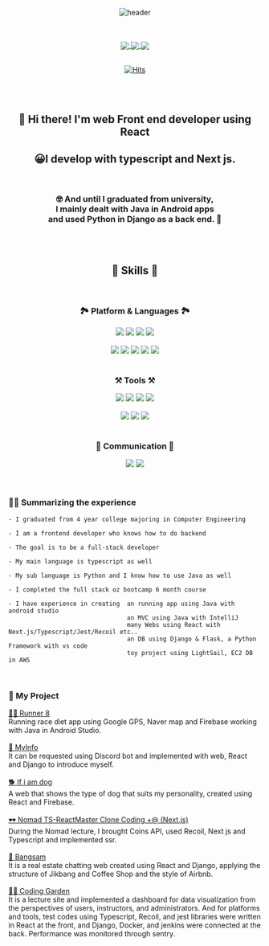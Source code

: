 <div align="center">

![header](https://capsule-render.vercel.app/api?type=slice&color=auto&height=200&section=header&text=Hello&desc=I'm%20HyeonSu&fontSize=60&rotate=14&fontAlignY=25&fontAlign=75&descAlignY=43&descAlign=80&&animation=twinkling)
	


<br/>
<br/>

<div style={{display: "flex"}}>
    <a href="https://velog.io/@hugh0223"> 
        <img align="center" src="https://img.shields.io/badge/Blog-20C997?style=flat-square&logo=Velog&logoColor=white"/>
    </a>
    <a href="https://www.linkedin.com/in/%ED%98%84%EC%88%98-%EA%B9%80-935955270/"> 
        <img align="center" src="https://img.shields.io/badge/HyeonsuKim-0A66C2?style=flat-square&logo=LinkedIn&logoColor=white"/>
    </a>
    <a href="mailto:hyeongs2323@gmail.com"> 
      <img align="center" src="https://img.shields.io/badge/hyeongs2323@gmail.com-EA4335?style=flat-square&logo=Gmail&logoColor=white"/>
    </a>
</div>


<br/>

[![Hits](https://hits.seeyoufarm.com/api/count/incr/badge.svg?url=https%3A%2F%2Fgithub.com%2FJaeUpSu&count_bg=%2379C83D&title_bg=%23555555&icon=&icon_color=%23E7E7E7&title=hits&edge_flat=false)](https://hits.seeyoufarm.com)
	
</div>

<br/><br/>


<div align="center">

<h2>
    👋 Hi there! I'm web Front end developer  using React 
</h2>
<h2>
    😀I develop with typescript and Next js.
</h2> <br/>

<h3>
🤓 And until I graduated from university, <br/>
I mainly dealt with Java in Android apps <br/>
and used Python in Django as a back end. 👏
</h2>
    
</h3>

<br/>

<br>

	
## 🦾 Skills 🦾 

<br/>

### 🏞️ Platform & Languages 🏞️ 
<div style={{display: "flex"}}>
    <img src="https://img.shields.io/badge/Android-3DDC84?style=flat-square&logo=Android&logoColor=white"/>
    <img src="https://img.shields.io/badge/React-61DAFB?style=flat-square&logo=React&logoColor=black"/>
    <img src="https://img.shields.io/badge/Django-092E20?style=flat-square&logo=Django&logoColor=white"/>
    <img src="https://img.shields.io/badge/Next.js-000000?style=flat-square&logo=Next.js&logoColor=white"/>
</div>

<br/>

<div style={{display: "flex"}}>
    <img src="https://img.shields.io/badge/Python-3776AB?style=flat-square&logo=Python&logoColor=white"/>
    <img src="https://img.shields.io/badge/Java-1B3E52?style=flat-square&logo=Java&logoColor=white"/>
    <img src="https://img.shields.io/badge/Typescript-3178C6?style=flat-square&logo=Typescript&logoColor=white"/>
    <img src="https://img.shields.io/badge/HTML5-E34F26?style=flat-square&logo=HTML5&logoColor=white"/>
    <img src="https://img.shields.io/badge/Sass-CC6699?style=flat-square&logo=Sass&logoColor=white"/>
</div>

<br/>

### ⚒️ Tools ⚒️ 
<div style={{display: "flex"}}>
    <img src="https://img.shields.io/badge/React_Query-FF4154?style=flat-square&logo=React-Query&logoColor=white"/>
    <img src="https://img.shields.io/badge/React_Hook_Form-EC5900?style=flat-square&logo=React_Hook_Form&logoColor=white"/>
    <img src="https://img.shields.io/badge/Recoil-764ABC?style=flat-square&logo=Recoil&logoColor=white"/>  
    <img src="https://img.shields.io/badge/Jest-C21325?style=flat-square&logo=Jest&logoColor=white"/>    
</div>

<br/>

<div style={{display: "flex"}}>
    <img src="https://img.shields.io/badge/GitHub-181717?style=flat-square&logo=GitHub&logoColor=white"/>
    <img src="https://img.shields.io/badge/Firebase-FFCA28?style=flat-square&logo=Firebase&logoColor=black"/>
    <img src="https://img.shields.io/badge/Sentry-362D59?style=flat-square&logo=Sentry&logoColor=white"/>  
</div>
<br/>

### 📢 Communication 📢 
<div style={{display: "flex"}}>
    <img src="https://img.shields.io/badge/Discord-5865F2?style=flat-square&logo=Discord&logoColor=white"/>
    <img src="https://img.shields.io/badge/Slack-4A154B?style=flat-square&logo=Slack&logoColor=white"/>  
</div>
	
</div>

<br/>
<br/>

### 👨‍💻 Summarizing the experience

    - I graduated from 4 year college majoring in Computer Engineering
    
    - I am a frontend developer who knows how to do backend
    
    - The goal is to be a full-stack developer
    
    - My main language is typescript as well
    
    - My sub language is Python and I know how to use Java as well
    
    - I completed the full stack oz bootcamp 6 month course
    
    - I have experience in creating  an running app using Java with android studio
                                     an MVC using Java with IntelliJ 
                                     many Webs using React with Next.js/Typescript/Jest/Recoil etc..
                                     an DB using Django & Flask, a Python Framework with vs code
                                     toy project using LightSail, EC2 DB in AWS
    
<br/>

### 👏 My Project 
 
<div>
    <a color="black"  href="https://github.com/JaeUpSu/Runner-8">
       🏃‍♂️ Runner 8
    </a>
    <br/>
    Running race diet app using Google GPS, Naver map and Firebase working with Java in Android Studio.
        <br/>    <br/>
    <a color="black"  href="https://github.com/JaeUpSu/hscode_info">
       📰 MyInfo
    </a>
    <br/>
     It can be requested using Discord bot and implemented with web, React and Django to introduce myself.
        <br/>    <br/>
    <a color="black"  href="https://github.com/JaeUpSu/if-dog-tendency-test">
       🐕 If i am dog 
    </a>
    <br/>
    A web that shows the type of dog that suits my personality, created using React and Firebase.
            <br/>    <br/>
    <a color="black"  href="https://github.com/JaeUpSu/ts-react-master">
       🕶️ Nomad TS-ReactMaster Clone Coding +@ (Next.js)   
    </a>
    <br/>
    During the Nomad lecture, I brought Coins API, used Recoil, Next js and Typescript and implemented ssr.
        <br/>    <br/>
    <a color="black"  href="https://github.com/JaeUpSu/chatting_front">
       🏢 Bangsam 
    </a>
    <br/>
     It is a real estate chatting web created using React and Django, applying the structure of Jikbang and Coffee Shop and the style of Airbnb.
      <br/>    <br/>
    <a color="black"  href="https://github.com/JaeUpSu/front-CMGG-project">
       👨‍🏫 Coding Garden 
    </a>
     <br/> 
     It is a lecture site and implemented a dashboard for data visualization from the perspectives of users, instructors, and administrators. 
                And for platforms and tools, test codes using Typescript, Recoil, and jest libraries were written in React at the front, 
                and Django, Docker, and jenkins were connected at the back. Performance was monitored through sentry.
          <br/>    <br/>
</div>
    
<br/>
<br/>
<!-- 
![JaeUpSu's GitHub stats](https://github-readme-stats.vercel.app/api?username=JaeUpSu&show_icons=true&theme=radical)

<img align="center" src="https://github-readme-stats.vercel.app/api/top-langs/?username=JaeUpSu&layout=compact&theme=tokyonight" />
<img align="center" src="https://github-readme-stats.vercel.app/api?username=JaeUpSu&show_icons=true&theme=tokyonight&line_height=27&count_private=true" alt="JaeUpSu's GitHub Stats" /> -->


